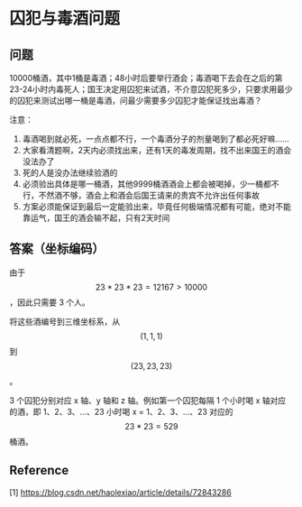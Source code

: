 # 囚犯与毒酒问题

## 问题

10000桶酒，其中1桶是毒酒；48小时后要举行酒会；毒酒喝下去会在之后的第23-24小时内毒死人；国王决定用囚犯来试酒，不介意囚犯死多少，只要求用最少的囚犯来测试出哪一桶是毒酒，问最少需要多少囚犯才能保证找出毒酒？

注意：

1. 毒酒喝到就必死，一点点都不行，一个毒酒分子的剂量喝到了都必死好嘛……
2. 大家看清题啊，2天内必须找出来，还有1天的毒发周期，找不出来国王的酒会没法办了
3. 死的人是没办法继续验酒的
4. 必须验出具体是哪一桶酒，其他9999桶酒酒会上都会被喝掉，少一桶都不行，不然酒不够，酒会上和酒会后国王请来的贵宾不允许出任何事故
5. 方案必须能保证到最后一定能验出来，毕竟任何极端情况都有可能，绝对不能靠运气，国王的酒会输不起，只有2天时间

## 答案（坐标编码）

由于 $$23 * 23 * 23 = 12167 > 10000$$，因此只需要 3 个人。

将这些酒编号到三维坐标系，从$$(1, 1, 1)$$ 到 $$(23, 23, 23)$$。

3 个囚犯分别对应 x 轴、y 轴和 z 轴。例如第一个囚犯每隔 1 个小时喝 x 轴对应的酒，即 1、2、3、...、23 小时喝 x  = 1、2、3、...、23 对应的 $$ 23 * 23 = 529 $$ 桶酒。

## Reference

[1] <https://blog.csdn.net/haolexiao/article/details/72843286>
